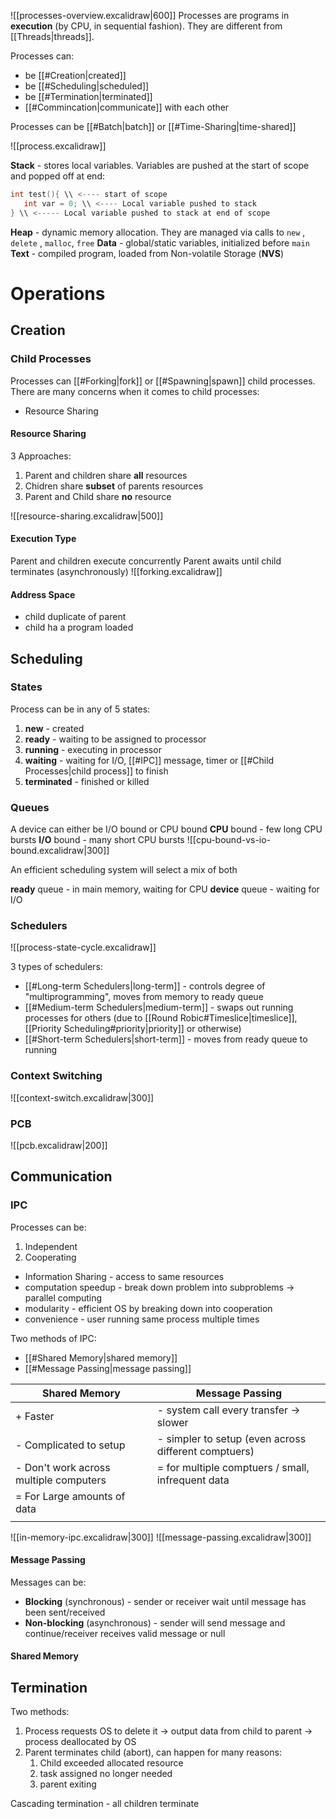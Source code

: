 ![[processes-overview.excalidraw|600]]
Processes are programs in **execution** (by CPU, in sequential fashion). They are different from [[Threads|threads]].

Processes can:
- be [[#Creation|created]]
- be [[#Scheduling|scheduled]]
- be [[#Termination|terminated]]
- [[#Commincation|communicate]] with each other

Processes can be [[#Batch|batch]] or [[#Time-Sharing|time-shared]]

![[process.excalidraw]]

**Stack** - stores local variables. Variables are pushed at the start of scope and popped off at end:
```c++
int test(){ \\ <---- start of scope
   int var = 0; \\ <---- Local variable pushed to stack
} \\ <----- Local variable pushed to stack at end of scope
```
**Heap** - dynamic memory allocation. They are managed via calls to `new` , `delete` , `malloc`, `free`
**Data** - global/static variables, initialized before `main`
**Text** - compiled program, loaded from Non-volatile Storage (**NVS**)


# Operations
## Creation
### Child Processes
Processes can [[#Forking|fork]] or [[#Spawning|spawn]] child processes. There are many concerns when it comes to child processes:
- Resource Sharing

#### Resource Sharing
3 Approaches:
1. Parent and children share **all** resources
2. Chidren share **subset** of parents resources
3. Parent and Child share **no** resource

![[resource-sharing.excalidraw|500]]

#### Execution Type
Parent and children execute concurrently
Parent awaits until child terminates (asynchronously)
![[forking.excalidraw]]
#### Address Space
- child duplicate of parent
- child ha a program loaded

## Scheduling
### States
Process can be in any of 5 states:
1. **new** - created
2. **ready** - waiting to be assigned to processor
3. **running** - executing in processor
4. **waiting** - waiting for I/O, [[#IPC]] message, timer or [[#Child Processes|child process]] to finish
5. **terminated** - finished or killed
### Queues
A device can either be I/O bound or CPU bound
**CPU** bound - few long CPU bursts
**I/O** bound - many short CPU bursts
![[cpu-bound-vs-io-bound.excalidraw|300]]

An efficient scheduling system will select a mix of both

**ready** queue - in main memory, waiting for CPU
**device** queue - waiting for I/O

### Schedulers
![[process-state-cycle.excalidraw]]

3 types of schedulers:
- [[#Long-term Schedulers|long-term]] - controls degree of "multiprogramming", moves from memory to ready queue
- [[#Medium-term Schedulers|medium-term]] - swaps out running processes for others (due to [[Round Robic#Timeslice|timeslice]], [[Priority Scheduling#priority|priority]] or otherwise)
- [[#Short-term Schedulers|short-term]] - moves from ready queue to running

### Context Switching
![[context-switch.excalidraw|300]]

### PCB
![[pcb.excalidraw|200]]


## Communication
### IPC
Processes can be:
1. Independent
2. Cooperating

- Information Sharing - access to same resources
- computation speedup - break down problem into subproblems $\rightarrow$ parallel computing
- modularity - efficient OS by breaking down into cooperation
- convenience - user running same process multiple times

Two methods of IPC:
- [[#Shared Memory|shared memory]]
- [[#Message Passing|message passing]]



| Shared Memory                          | Message Passing                                      |
| -------------------------------------- | ---------------------------------------------------- |
| + Faster                               | - system call every transfer $\rightarrow$ slower    |
| - Complicated to setup                 | - simpler to setup (even across different comptuers) |
| - Don't work across multiple computers | = for multiple comptuers / small, infrequent data    |
| = For Large amounts of data            |                                                      |
|                                        |                                                      |

![[in-memory-ipc.excalidraw|300]]
![[message-passing.excalidraw|300]]
#### Message Passing
Messages can be:
- **Blocking** (synchronous) - sender or receiver wait until message has been sent/received
- **Non-blocking** (asynchronous) - sender will send message and continue/receiver receives valid message or null
#### Shared Memory


## Termination
Two methods:
1. Process requests OS to delete it -> output data from child to parent -> process deallocated by OS
2. Parent terminates child (abort), can happen for many reasons:
	1. Child exceeded allocated resource
	2. task assigned no longer needed
	3. parent exiting

Cascading termination - all children terminate
